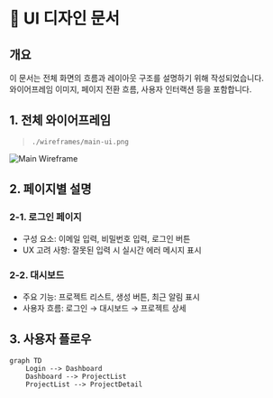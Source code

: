 # 🧭 UI 디자인 문서

## 개요
이 문서는 전체 화면의 흐름과 레이아웃 구조를 설명하기 위해 작성되었습니다.  
와이어프레임 이미지, 페이지 전환 흐름, 사용자 인터랙션 등을 포함합니다.


## 1. 전체 와이어프레임

> `./wireframes/main-ui.png`

![Main Wireframe](./main-ui.png)


## 2. 페이지별 설명

### 2-1. 로그인 페이지

- 구성 요소: 이메일 입력, 비밀번호 입력, 로그인 버튼
- UX 고려 사항: 잘못된 입력 시 실시간 에러 메시지 표시

### 2-2. 대시보드

- 주요 기능: 프로젝트 리스트, 생성 버튼, 최근 알림 표시
- 사용자 흐름: 로그인 → 대시보드 → 프로젝트 상세

## 3. 사용자 플로우

```mermaid
graph TD
    Login --> Dashboard
    Dashboard --> ProjectList
    ProjectList --> ProjectDetail
